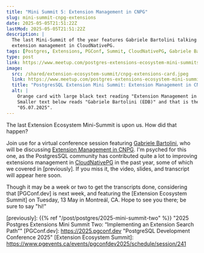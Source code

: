 ```yaml
---
title: "Mini Summit 5: Extension Management in CNPG"
slug: mini-summit-cnpg-extensions
date: 2025-05-05T21:51:22Z
lastMod: 2025-05-05T21:51:22Z
description: |
  The last Mini-Summit of the year features Gabriele Bartolini talking about
  extension management in CloudNativePG.
tags: [Postgres, Extensions, PGConf, Summit, CloudNativePG, Gabriele Bartolini]
type: post
link: https://www.meetup.com/postgres-extensions-ecosystem-mini-summits/events/306551747/
image:
  src: /shared/extension-ecosystem-summit/cnpg-extensions-card.jpeg
  link: https://www.meetup.com/postgres-extensions-ecosystem-mini-summits/events/306551747/
  title: "PostgresSQL Extension Mini Summit: Extension Management in CNPG"
  alt: |
    Orange card with large black text reading "Extension Management in CNPG".
    Smaller text below reads "Gabriele Bartolini (EDB)" and that is the date,
    "05.07.2025".
---
```


The last Extension Ecosystem Mini-Summit is upon us. How did that happen?

Join use for a virtual conference session featuring [Gabriele Bartolini], who
will be discussing [Extension Management in CNPG]. I'm psyched for this one,
as the PostgresSQL community has contributed quite a lot to improving
extensions management in [CloudNativePG] in the past year, some of which we
covered in [previously]. If you miss it, the video, slides, and transcript
will appear here soon.

Though it may be a week or two to get the transcripts done, considering that
[PGConf.dev] is next week, and featuring the [Extension Ecosystem Summit] on
Tuesday, 13 May in Montreál, CA. Hope to see you there; be sure to say "hi!"

  [Gabriele Bartolini]: https://www.gabrielebartolini.it
  [Extension Management in CNPG]: https://www.meetup.com/postgres-extensions-ecosystem-mini-summits/events/306551747/
  [CloudNativePG]: https://cloudnative-pg.io "Run PostgreSQL. The Kubernetes way."
  [previously]: {{% ref "/post/postgres/2025-mini-summit-two" %}}
    "2025 Postgres Extensions Mini Summit Two: “Implementing an Extension Search Path”"
  [PGConf.dev]: https://2025.pgconf.dev "PostgreSQL Development Conference 2025"
  [Extension Ecosystem Summit]: https://www.pgevents.ca/events/pgconfdev2025/schedule/session/241
